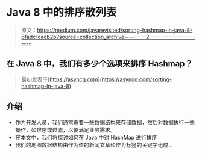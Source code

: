 # Java 8 中的排序散列表

> 原文：<https://medium.com/javarevisited/sorting-hashmap-in-java-8-6fadc1cacb2b?source=collection_archive---------2----------------------->

## 在 Java 8 中，我们有多少个选项来排序 Hashmap？

> 最初发表于[https://asyncq.com](https://asyncq.com/sorting-hashmap-in-java-8)

## 介绍

*   作为开发人员，我们通常需要一些数据结构来存储数据，然后对数据执行一些操作，如排序或过滤，以便满足业务需求。
*   在本文中，我们将探讨如何在 Java 中对 HashMap 进行排序
*   我们的地图数据结构由作为值的新闻文章和作为标签的关键字组成…